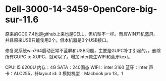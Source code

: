 # Dell-3000-14-3459-OpenCore-big-sur-11.6

原来的OC0.7.4也是github上来也是DELL，但机型不一样。而且WIN开机蓝屏。并且原来USB只能使用2个。但本机器是3个USB接口。

修复双系统win764启动正常不蓝屏和USB问题，主要是GUPC补丁引起的。。删除所有GUPC to XUPC，就可以了。增加inter原生WIFI和蓝牙kext。

CPU: I5 6200U
内存：4G
SATA：240固态
WIFI：inter 3160
蓝牙：inter
声卡：ALC255，补layout id: 3
模拟机型：Macbook pro 13，1
